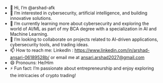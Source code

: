 - 👋 Hi, I’m @arshad-afk
- 👀 I’m interested in cybersecurity, artificial intelligence, and building innovative solutions.
- 🌱 I’m currently learning more about cybersecurity and exploring the world of AI/ML as part of my BCA degree with a specialization in AI and Machine Learning.
- 💞️ I’m looking to collaborate on projects related to AI-driven applications, cybersecurity tools, and trading ideas.
- 📫 How to reach me: LinkedIn : https://www.linkedin.com/in/arshad-ansari-06189528b/ or email me at ansari.arshad2027@gmail.com
- 😄 Pronouns: He/Him
- ⚡ Fun fact: I’m passionate about entrepreneurship and enjoy exploring the intricacies of crypto trading!
